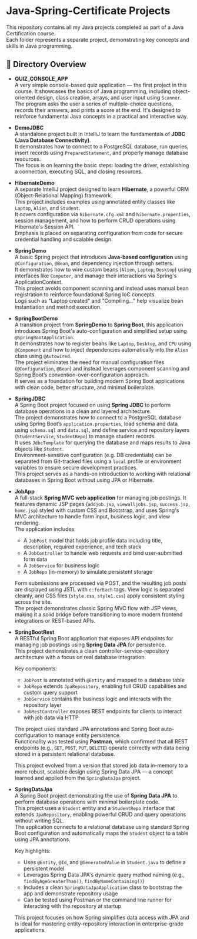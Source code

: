 # Java-Spring-Certificate Projects

This repository contains all my Java projects completed as part of a Java Certification course.  
Each folder represents a separate project, demonstrating key concepts and skills in Java programming.

## 📁 Directory Overview

- **QUIZ_CONSOLE_APP**  
  A very simple console-based quiz application — the first project in this course. It showcases the basics of Java programming, including object-oriented design, class creation, arrays, and user input using `Scanner`.  
  The program asks the user a series of multiple-choice questions, records their answers, and prints a score at the end. It's designed to reinforce fundamental Java concepts in a practical and interactive way.

- **DemoJDBC**  
  A standalone project built in IntelliJ to learn the fundamentals of **JDBC (Java Database Connectivity)**.  
  It demonstrates how to connect to a PostgreSQL database, run queries, insert records using `PreparedStatement`, and properly manage database resources.  
  The focus is on learning the basic steps: loading the driver, establishing a connection, executing SQL, and closing resources.

- **HibernateDemo**  
  A separate IntelliJ project designed to learn **Hibernate**, a powerful ORM (Object-Relational Mapping) framework.  
  This project includes examples using annotated entity classes like `Laptop`, `Alien`, and `Student`.  
  It covers configuration via `hibernate.cfg.xml` and `hibernate.properties`, session management, and how to perform CRUD operations using Hibernate's Session API.  
  Emphasis is placed on separating configuration from code for secure credential handling and scalable design.

- **SpringDemo**  
  A basic Spring project that introduces **Java-based configuration** using `@Configuration`, `@Bean`, and dependency injection through setters.  
  It demonstrates how to wire custom beans (`Alien`, `Laptop`, `Desktop`) using interfaces like `Computer`, and manage their interactions via Spring's ApplicationContext.  
  This project avoids component scanning and instead uses manual bean registration to reinforce foundational Spring IoC concepts.  
  Logs such as "Laptop created" and "Compiling..." help visualize bean instantiation and method execution.

- **SpringBootDemo**  
  A transition project from **SpringDemo** to **Spring Boot**, this application introduces Spring Boot's auto-configuration and simplified setup using `@SpringBootApplication`.  
  It demonstrates how to register beans like `Laptop`, `Desktop`, and `CPU` using `@Component` and how to inject dependencies automatically into the `Alien` class using `@Autowired`.  
  The project eliminates the need for manual configuration files (`@Configuration`, `@Bean`) and instead leverages component scanning and Spring Boot’s convention-over-configuration approach.  
  It serves as a foundation for building modern Spring Boot applications with clean code, better structure, and minimal boilerplate.

- **SpringJDBC**  
  A Spring Boot project focused on using **Spring JDBC** to perform database operations in a clean and layered architecture.  
  The project demonstrates how to connect to a PostgreSQL database using Spring Boot’s `application.properties`, load schema and data using `schema.sql` and `data.sql`, and define service and repository layers (`StudentService`, `StudentRepo`) to manage student records.  
  It uses `JdbcTemplate` for querying the database and maps results to Java objects like `Student`.  
  Environment-sensitive configuration (e.g. DB credentials) can be separated from Git-tracked files using a `local` profile or environment variables to ensure secure development practices.  
  This project serves as a hands-on introduction to working with relational databases in Spring Boot without using JPA or Hibernate.

- **JobApp**  
  A full-stack **Spring MVC web application** for managing job postings. It features dynamic JSP pages (`addjob.jsp`, `viewalljobs.jsp`, `success.jsp`, `home.jsp`) styled with custom CSS and Bootstrap, and uses Spring's MVC architecture to handle form input, business logic, and view rendering.  
  The application includes:
  
  - A `JobPost` model that holds job profile data including title, description, required experience, and tech stack
  - A `JobController` to handle web requests and bind user-submitted form data
  - A `JobService` for business logic
  - A `JobRepo` (in-memory) to simulate persistent storage

  Form submissions are processed via POST, and the resulting job posts are displayed using JSTL with `c:forEach` tags. View logic is separated cleanly, and CSS files (`style.css`, `style1.css`) apply consistent styling across the site.  
  The project demonstrates classic Spring MVC flow with JSP views, making it a solid bridge before transitioning to more modern frontend integrations or REST-based APIs.

- **SpringBootRest**  
  A RESTful Spring Boot application that exposes API endpoints for managing job postings using **Spring Data JPA** for persistence.  
  This project demonstrates a clean controller-service-repository architecture with a focus on real database integration.

  Key components:
  - `JobPost` is annotated with `@Entity` and mapped to a database table
  - `JobRepo` extends `JpaRepository`, enabling full CRUD capabilities and custom query support
  - `JobService` contains the business logic and interacts with the repository layer
  - `JobRestController` exposes REST endpoints for clients to interact with job data via HTTP

  The project uses standard JPA annotations and Spring Boot auto-configuration to manage entity persistence.  
  Functionality was tested using **Postman**, which confirmed that all REST endpoints (e.g., `GET`, `POST`, `PUT`, `DELETE`) operate correctly with data being stored in a persistent relational database.

  This project evolved from a version that stored job data in-memory to a more robust, scalable design using Spring Data JPA — a concept learned and applied from the `SpringDataJpa` project.

- **SpringDataJpa**  
  A Spring Boot project demonstrating the use of **Spring Data JPA** to perform database operations with minimal boilerplate code.  
  This project uses a `Student` entity and a `StudentRepo` interface that extends `JpaRepository`, enabling powerful CRUD and query operations without writing SQL.  
  The application connects to a relational database using standard Spring Boot configuration and automatically maps the `Student` object to a table using JPA annotations.

  Key highlights:
  - Uses `@Entity`, `@Id`, and `@GeneratedValue` in `Student.java` to define a persistent model
  - Leverages Spring Data JPA's dynamic query method naming (e.g., `findByAgeGreaterThan()`, `findByNameContaining()`)
  - Includes a clean `SpringDataJpaApplication` class to bootstrap the app and demonstrate repository usage
  - Can be tested using Postman or the command line runner for interacting with the repository at startup

  This project focuses on how Spring simplifies data access with JPA and is ideal for mastering entity-repository interaction in enterprise-grade applications.





